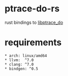 # ptrace-do-rs

rust bindings to [libptrace_do](https://github.com/emptymonkey/ptrace_do)

# requirements
    * arch: linux/amd64
    * llvm:  ^7.0
    * clang: ^7.0
    * bindgen: ^0.5
